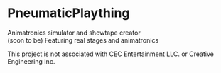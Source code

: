 # PneumaticPlaything

Animatronics simulator and showtape creator  
(soon to be) Featuring real stages and animatronics  
  
This project is not associated with CEC Entertainment LLC. or Creative Engineering Inc.
